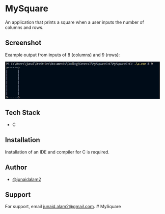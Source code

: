 
# MySquare
An application that prints a square when a user inputs the number of columns and rows. 


## Screenshot
Example output from inputs of 8 (columns) and 9 (rows):

![Screenshot](https://github.com/junaidalam2/MySquare/blob/main/screenshot.jpg?raw=true)


## Tech Stack

* C


## Installation
Installation of an IDE and compiler for C is required. 

## Author

- [@junaidalam2](https://github.com/junaidalam2)


## Support

For support, email junaid.alam2@gmail.com.
#   M y S q u a r e 
 
 